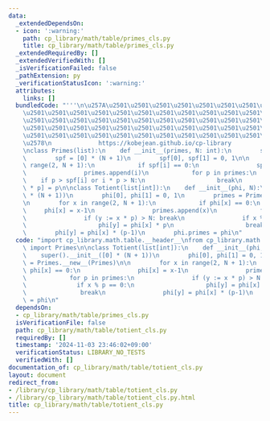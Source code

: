 ```yaml
---
data:
  _extendedDependsOn:
  - icon: ':warning:'
    path: cp_library/math/table/primes_cls.py
    title: cp_library/math/table/primes_cls.py
  _extendedRequiredBy: []
  _extendedVerifiedWith: []
  _isVerificationFailed: false
  _pathExtension: py
  _verificationStatusIcon: ':warning:'
  attributes:
    links: []
  bundledCode: "'''\n\u257A\u2501\u2501\u2501\u2501\u2501\u2501\u2501\u2501\u2501\u2501\
    \u2501\u2501\u2501\u2501\u2501\u2501\u2501\u2501\u2501\u2501\u2501\u2501\u2501\
    \u2501\u2501\u2501\u2501\u2501\u2501\u2501\u2501\u2501\u2501\u2501\u2501\u2501\
    \u2501\u2501\u2501\u2501\u2501\u2501\u2501\u2501\u2501\u2501\u2501\u2501\u2501\
    \u2501\u2501\u2501\u2501\u2501\u2501\u2501\u2501\u2501\u2501\u2501\u2501\u2501\
    \u2578\n             https://kobejean.github.io/cp-library               \n'''\n\
    \nclass Primes(list):\n    def __init__(primes, N: int):\n        super().__init__()\n\
    \        spf = [0] * (N + 1)\n        spf[0], spf[1] = 0, 1\n\n        for i in\
    \ range(2, N + 1):\n            if spf[i] == 0:\n                spf[i] = i\n\
    \                primes.append(i)\n            for p in primes:\n            \
    \    if p > spf[i] or i * p > N:\n                    break\n                spf[i\
    \ * p] = p\n\nclass Totient(list[int]):\n    def __init__(phi, N):\n        super().__init__([0]\
    \ * (N + 1))\n        phi[0], phi[1] = 0, 1\n        primes = Primes.__new__(Primes)\n\
    \n        for x in range(2, N + 1):\n            if phi[x] == 0:\n           \
    \     phi[x] = x-1\n                primes.append(x)\n            for p in primes:\n\
    \                if (y := x * p) > N: break\n                if x % p == 0:\n\
    \                    phi[y] = phi[x] * p\n                    break\n        \
    \        phi[y] = phi[x] * (p-1)\n        phi.primes = phi\n"
  code: "import cp_library.math.table.__header__\nfrom cp_library.math.table.primes_cls\
    \ import Primes\n\nclass Totient(list[int]):\n    def __init__(phi, N):\n    \
    \    super().__init__([0] * (N + 1))\n        phi[0], phi[1] = 0, 1\n        primes\
    \ = Primes.__new__(Primes)\n\n        for x in range(2, N + 1):\n            if\
    \ phi[x] == 0:\n                phi[x] = x-1\n                primes.append(x)\n\
    \            for p in primes:\n                if (y := x * p) > N: break\n  \
    \              if x % p == 0:\n                    phi[y] = phi[x] * p\n     \
    \               break\n                phi[y] = phi[x] * (p-1)\n        phi.primes\
    \ = phi\n"
  dependsOn:
  - cp_library/math/table/primes_cls.py
  isVerificationFile: false
  path: cp_library/math/table/totient_cls.py
  requiredBy: []
  timestamp: '2024-11-03 23:46:02+09:00'
  verificationStatus: LIBRARY_NO_TESTS
  verifiedWith: []
documentation_of: cp_library/math/table/totient_cls.py
layout: document
redirect_from:
- /library/cp_library/math/table/totient_cls.py
- /library/cp_library/math/table/totient_cls.py.html
title: cp_library/math/table/totient_cls.py
---
```


